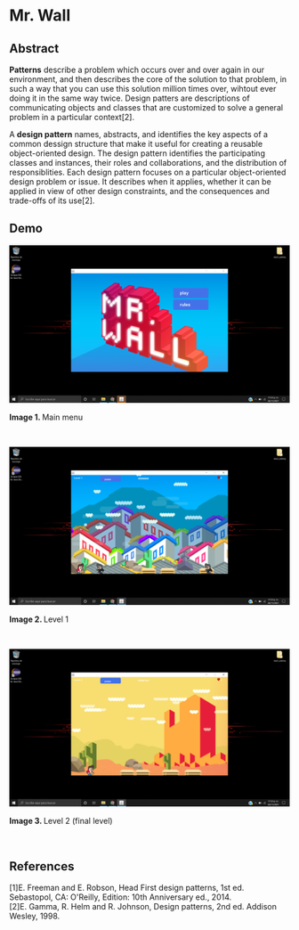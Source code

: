 # Mr. Wall
## Abstract
<b>Patterns</b> describe a problem which occurs over and over again in our environment, and then describes the core of the solution to that problem, in such a way that you can use this solution million times over, wihtout ever doing it in the same way twice. Design patters are descriptions of communicating objects and classes that are customized to solve a general problem in a particular context[2].

A <b>design pattern</b> names, abstracts, and identifies the key aspects of a common dessign structure that make it useful for creating a reusable object-oriented design. The design pattern identifies the participating classes and instances, their roles and collaborations, and the distribution of responsiblities. Each design pattern focuses on a particular object-oriented design problem or issue. It describes when it applies, whether it can be applied in view of other design constraints, and the consequences and trade-offs of its use[2].

## Demo
![screenshot.png](https://github.com/rcgc/2dvideogames/blob/master/img/screenshot0.png)
<p><b>Image 1. </b>Main menu</p><br>

![screenshot.png](https://github.com/rcgc/2dvideogames/blob/master/img/screenshot1.png)
<p><b>Image 2. </b>Level 1</p><br>

![screenshot.png](https://github.com/rcgc/2dvideogames/blob/master/img/screenshot2.png)
<p><b>Image 3. </b>Level 2 (final level)</p><br>

## References
[1]E. Freeman and E. Robson, Head First design patterns, 1st ed. Sebastopol, CA: O'Reilly, Edition: 10th Anniversary ed., 2014.<br>
[2]E. Gamma, R. Helm and R. Johnson, Design patterns, 2nd ed. Addison Wesley, 1998.
